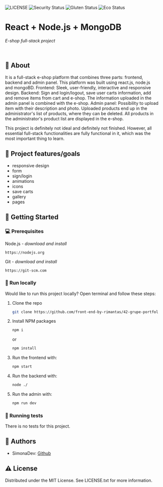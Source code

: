 ![LICENSE](https://img.shields.io/badge/license-MIT-blue.svg?style=flat-square)
![Security Status](https://img.shields.io/security-headers?label=Security&url=https%3A%2F%2Fgithub.com&style=flat-square)
![Gluten Status](https://img.shields.io/badge/Gluten-Free-green.svg)
![Eco Status](https://img.shields.io/badge/ECO-Friendly-green.svg)

# React + Node.js + MongoDB

_E-shop full-stack project_

<br>

## 🌟 About

It is a full-stack e-shop platform that combines three parts: frontend, backend and admin panel. This platform was built using react.js, node.js and mongoBD.
Frontend: Sleek, user-friendly, interactive and responsive design.
Backend: Sign and login/logout, save user carts information, add and remove items from cart and e-shop. The information uploaded in the admin panel is combined with the e-shop.
Admin panel: Possibility to upload item with their description and photo. Uploaded products end up in the administrator's list of products, where they can be deleted. All products in the administrator's product list are displayed in the e-shop.

This project is definitely not ideal and definitely not finished. However, all essential full-stack functionalities are fully functional in it, which was the most important thing to learn.

## 🎯 Project features/goals

- responsive design
- form
- sign/login
- animations
- icons
- save carts
- gallery
- pages

## 🧰 Getting Started

### 💻 Prerequisites

Node.js - _download and install_

```
https://nodejs.org
```

Git - _download and install_

```
https://git-scm.com
```

### 🏃 Run locally

Would like to run this project locally? Open terminal and follow these steps:

1. Clone the repo
   ```sh
   git clone https://github.com/front-end-by-rimantas/42-grupe-portfolio-react.git
   ```
2. Install NPM packages
   ```sh
   npm i
   ```
   or
   ```sh
   npm install
   ```
3. Run the frontend with:
   ```sh
   npm start
   ```
4. Run the backend with:
   ```sh
   node ./
   ```
5. Run the admin with:
   ```sh
   npm run dev
   ```

### 🧪 Running tests

There is no tests for this project.

## 🎅 Authors

- SimonaDev: [Github](https://github.com/simonaDev-projects)

## ⚠️ License

Distributed under the MIT License. See LICENSE.txt for more information.

